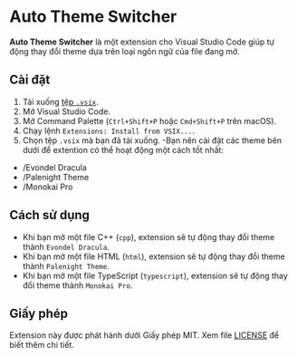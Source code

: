 # Auto Theme Switcher

**Auto Theme Switcher** là một extension cho Visual Studio Code giúp tự động thay đổi theme dựa trên loại ngôn ngữ của file đang mở.

## Cài đặt

1. Tải xuống [tệp `.vsix`](https://github.com/ltd9605/Switch-theme_Extension/blob/main/switch-theme-0.0.1.vsix).
2. Mở Visual Studio Code.
3. Mở Command Palette (`Ctrl+Shift+P` hoặc `Cmd+Shift+P` trên macOS).
4. Chạy lệnh `Extensions: Install from VSIX...`.
5. Chọn tệp `.vsix` mà bạn đã tải xuống.
-Bạn nên cài đặt các theme bên dưới để extention có thể hoạt động một cách tốt nhất:
 - /Evondel Dracula
 - /Palenight Theme
 - /Monokai Pro
## Cách sử dụng
- Khi bạn mở một file C++ (`cpp`), extension sẽ tự động thay đổi theme thành `Evondel Dracula`.
- Khi bạn mở một file HTML (`html`), extension sẽ tự động thay đổi theme thành `Palenight Theme`.
- Khi bạn mở một file TypeScript (`typescript`), extension sẽ tự động thay đổi theme thành `Monokai Pro`.
## Giấy phép

Extension này được phát hành dưới Giấy phép MIT. Xem file [LICENSE](LICENSE) để biết thêm chi tiết.

